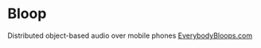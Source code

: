 # Bloop
Distributed object-based audio over mobile phones
[EverybodyBloops.com](EverybodyBloops.com)